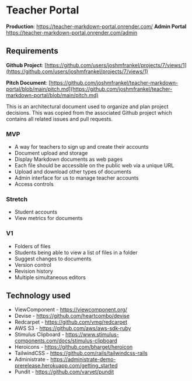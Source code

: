 # Teacher Portal

**Production**: https://teacher-markdown-portal.onrender.com/
**Admin Portal** https://teacher-markdown-portal.onrender.com/admin

## Requirements

**Github Project**: [https://github.com/users/joshmfrankel/projects/7/views/1](https://github.com/users/joshmfrankel/projects/7/views/1)

**Pitch Document**: [https://github.com/joshmfrankel/teacher-markdown-portal/blob/main/pitch.md](https://github.com/joshmfrankel/teacher-markdown-portal/blob/main/pitch.md)

This is an architectural document used to organize and plan project decisions. This was copied from the associated Github project which contains all related issues and pull requests.

### MVP
* A way for teachers to sign up and create their accounts
* Document upload and storage
* Display Markdown documents as web pages
* Each file should be accessible on the public web via a unique URL
* Upload and download other types of documents
* Admin interface for us to manage teacher accounts
* Access controls

### Stretch
* Student accounts
* View metrics for documents

### V1
* Folders of files
* Students being able to view a list of files in a folder
* Suggest changes to documents
* Version control
* Revision history
* Multiple simultaneous editors

## Technology used

* ViewComponent - https://viewcomponent.org/
* Devise - https://github.com/heartcombo/devise
* Redcarpet - https://github.com/vmg/redcarpet
* AWS S3 - https://github.com/aws/aws-sdk-ruby
* Stimulus Clipboard - https://www.stimulus-components.com/docs/stimulus-clipboard
* Heroicons - https://github.com/bharget/heroicon
* TailwindCSS - https://github.com/rails/tailwindcss-rails
* Administrate - https://administrate-demo-prerelease.herokuapp.com/getting_started
* Pundit - https://github.com/varvet/pundit
